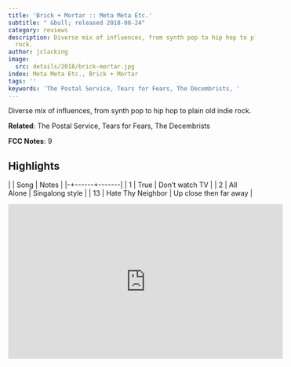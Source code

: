 ```yaml
---
title: 'Brick + Mortar :: Meta Meta Etc.'
subtitle: " &bull; released 2018-08-24"
category: reviews
description: Diverse mix of influences, from synth pop to hip hop to plain old indie
  rock.
author: jclacking
image:
  src: details/2018/brick-mortar.jpg
index: Meta Meta Etc., Brick + Mortar
tags: ''
keywords: 'The Postal Service, Tears for Fears, The Decembrists, '
---
```

Diverse mix of influences, from synth pop to hip hop to plain old indie rock.<!--more-->

**Related**: The Postal Service, Tears for Fears, The Decembrists

**FCC Notes**: 9

## Highlights

| | Song | Notes |
|-+------+-------|
| 1 | True | Don’t watch TV |
| 2 | All Alone | Singalong style |
| 13 | Hate Thy Neighbor | Up close then far away |

<div class="tlo-detail-video"><iframe width="560" height="315" src="https://www.youtube.com/embed/oWwu43kTf2g" frameborder="0" allow="autoplay; encrypted-media" allowfullscreen></iframe></div>

